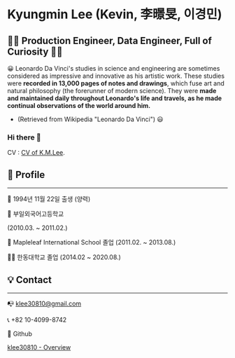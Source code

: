 # Kyungmin Lee (Kevin, 李暻旻, 이경민)

## 👨‍💻 Production Engineer, Data Engineer, Full of Curiosity 👨‍💻

😀 Leonardo Da Vinci's studies in science and engineering are sometimes considered as impressive and innovative as his artistic work. These studies were **recorded in 13,000 pages of notes and drawings**, which fuse art and natural philosophy (the forerunner of modern science). They were **made and maintained daily throughout Leonardo's life and travels, as he made continual observations of the world around him.** 

-  (Retrieved from Wikipedia "Leonardo Da Vinci") 😃

### Hi there 👋
CV : [CV of K.M.Lee](kmlee.xyz).

## 👦 Profile

---

👶 1994년 11월 22일 출생 (양력)

🏫 부일외국어고등학교  

(2010.03. ~ 2011.02.)

🏫 Mapleleaf International School 졸업 (2011.02. ~ 2013.08.)

👨‍🎓 한동대학교 졸업 (2014.02 ~ 2020.08.)

## 💡 Contact

---

📭 klee30810@gmail.com 

📞 +82 10-4099-8742

📘 Github

[klee30810 - Overview](https://github.com/klee30810)

<!--
**klee30810/klee30810** is a ✨ _special_ ✨ repository because its `README.md` (this file) appears on your GitHub profile.

Here are some ideas to get you started:

- 🔭 I’m currently working on ...
- 🌱 I’m currently learning ...
- 👯 I’m looking to collaborate on ...
- 🤔 I’m looking for help with ...
- 💬 Ask me about ...
- 📫 How to reach me: ...
- 😄 Pronouns: ...
- ⚡ Fun fact: ...
-->
